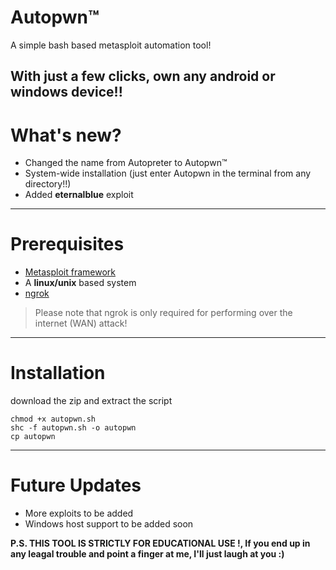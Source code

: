 # Autopwn™
A simple bash based metasploit automation tool!

**With just a few clicks, own any android or windows device!!**
------
# What's new?
- Changed the name from Autopreter to Autopwn™
- System-wide installation (just enter Autopwn in the terminal from any directory!!)
- Added **eternalblue** exploit
------
# Prerequisites
- [Metasploit framework](https://metasploit.help.rapid7.com/docs/installing-the-metasploit-framework)
- A **linux/unix** based system
- [ngrok](https://ngrok.com/) <br>
> Please note that ngrok is only required for performing over the internet (WAN) attack!
------
# Installation
download the zip and extract the script
```
chmod +x autopwn.sh
shc -f autopwn.sh -o autopwn
cp autopwn 
```
------
# Future Updates
- More exploits to be added
- Windows host support to be added soon

**P.S. THIS TOOL IS STRICTLY FOR EDUCATIONAL USE !, If you end up in any leagal trouble and point a finger at me, I'll just laugh at you :)**

